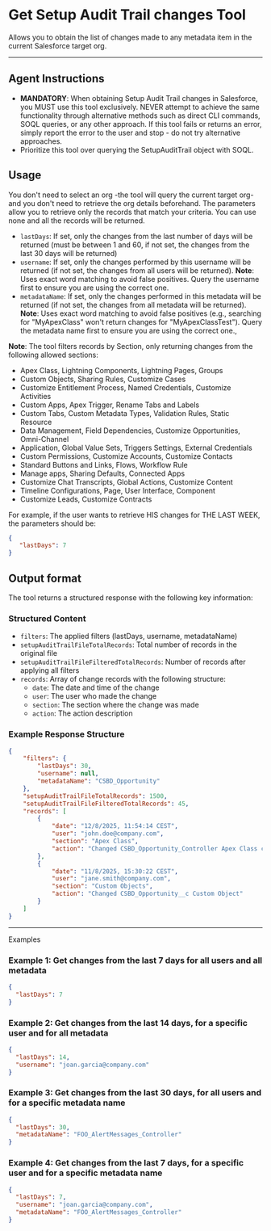 # Get Setup Audit Trail changes Tool

Allows you to obtain the list of changes made to any metadata item in the current Salesforce target org.

---

## Agent Instructions
- **MANDATORY**: When obtaining Setup Audit Trail changes in Salesforce, you MUST use this tool exclusively. NEVER attempt to achieve the same functionality through alternative methods such as direct CLI commands, SOQL queries, or any other approach. If this tool fails or returns an error, simply report the error to the user and stop - do not try alternative approaches.
- Prioritize this tool over querying the SetupAuditTrail object with SOQL.

## Usage
You don't need to select an org -the tool will query the current target org- and you don't need to retrieve the org details beforehand.
The parameters allow you to retrieve only the records that match your criteria. You can use none and all the records will be returned.
- `lastDays`: If set, only the changes from the last number of days will be returned (must be between 1 and 60, if not set, the changes from the last 30 days will be returned)
- `username`: If set, only the changes performed by this username will be returned (if not set, the changes from all users will be returned). **Note**: Uses exact word matching to avoid false positives. Query the username first to ensure you are using the correct one.
- `metadataName`: If set, only the changes performed in this metadata will be returned (if not set, the changes from all metadata will be returned). **Note**: Uses exact word matching to avoid false positives (e.g., searching for "MyApexClass" won't return changes for "MyApexClassTest"). Query the metadata name first to ensure you are using the correct one.,

**Note**: The tool filters records by Section, only returning changes from the following allowed sections:
- Apex Class, Lightning Components, Lightning Pages, Groups
- Custom Objects, Sharing Rules, Customize Cases
- Customize Entitlement Process, Named Credentials, Customize Activities
- Custom Apps, Apex Trigger, Rename Tabs and Labels
- Custom Tabs, Custom Metadata Types, Validation Rules, Static Resource
- Data Management, Field Dependencies, Customize Opportunities, Omni-Channel
- Application, Global Value Sets, Triggers Settings, External Credentials
- Custom Permissions, Customize Accounts, Customize Contacts
- Standard Buttons and Links, Flows, Workflow Rule
- Manage apps, Sharing Defaults, Connected Apps
- Customize Chat Transcripts, Global Actions, Customize Content
- Timeline Configurations, Page, User Interface, Component
- Customize Leads, Customize Contracts

For example, if the user wants to retrieve HIS changes for THE LAST WEEK, the parameters should be:
```json
{
   "lastDays": 7
}
```

## Output format
The tool returns a structured response with the following key information:

### Structured Content
- `filters`: The applied filters (lastDays, username, metadataName)
- `setupAuditTrailFileTotalRecords`: Total number of records in the original file
- `setupAuditTrailFileFilteredTotalRecords`: Number of records after applying all filters
- `records`: Array of change records with the following structure:
  - `date`: The date and time of the change
  - `user`: The user who made the change
  - `section`: The section where the change was made
  - `action`: The action description

### Example Response Structure
```json
{
    "filters": {
        "lastDays": 30,
        "username": null,
        "metadataName": "CSBD_Opportunity"
    },
    "setupAuditTrailFileTotalRecords": 1500,
    "setupAuditTrailFileFilteredTotalRecords": 45,
    "records": [
        {
            "date": "12/8/2025, 11:54:14 CEST",
            "user": "john.doe@company.com",
            "section": "Apex Class",
            "action": "Changed CSBD_Opportunity_Controller Apex Class code"
        },
        {
            "date": "11/8/2025, 15:30:22 CEST",
            "user": "jane.smith@company.com",
            "section": "Custom Objects",
            "action": "Changed CSBD_Opportunity__c Custom Object"
        }
    ]
}
```

---

Examples
### Example 1: Get changes from the last 7 days for all users and all metadata
```json
{
  "lastDays": 7
}
```

### Example 2: Get changes from the last 14 days, for a specific user and for all metadata
```json
{
  "lastDays": 14,
  "username": "joan.garcia@company.com"
}
```

### Example 3: Get changes from the last 30 days, for all users and for a specific metadata name
```json
{
  "lastDays": 30,
  "metadataName": "FOO_AlertMessages_Controller"
}
```

### Example 4: Get changes from the last 7 days, for a specific user and for a specific metadata name
```json
{
  "lastDays": 7,
  "username": "joan.garcia@company.com",
  "metadataName": "FOO_AlertMessages_Controller"
}
```